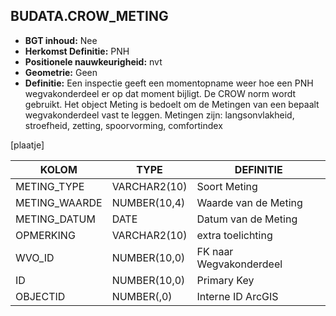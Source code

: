 ﻿## BUDATA.CROW_METING


* __BGT inhoud:__ Nee
* __Herkomst Definitie:__ PNH
* __Positionele nauwkeurigheid:__ nvt
* __Geometrie:__ Geen
* __Definitie:__ Een inspectie geeft een momentopname weer hoe een PNH wegvakonderdeel er op dat moment bijligt. De CROW norm wordt gebruikt. Het object Meting is bedoelt om de Metingen van een bepaalt wegvakonderdeel vast te leggen. Metingen zijn: langsonvlakheid, stroefheid, zetting, spoorvorming, comfortindex

[plaatje]


|KOLOM                           	|TYPE          	|DEFINITIE|
|------                          	|----          	|-----    |
|METING_TYPE                     	|VARCHAR2(10)  	|Soort Meting|
|METING_WAARDE                    	|NUMBER(10,4)  	|Waarde van de Meting|
|METING_DATUM                      	|DATE		  	|Datum van de Meting|
|OPMERKING                       	|VARCHAR2(10)  	|extra toelichting|
|WVO_ID                          	|NUMBER(10,0)  	|FK naar Wegvakonderdeel|
|ID                              	|NUMBER(10,0)  	|Primary Key|
|OBJECTID                        	|NUMBER(,0)    	|Interne ID ArcGIS|




